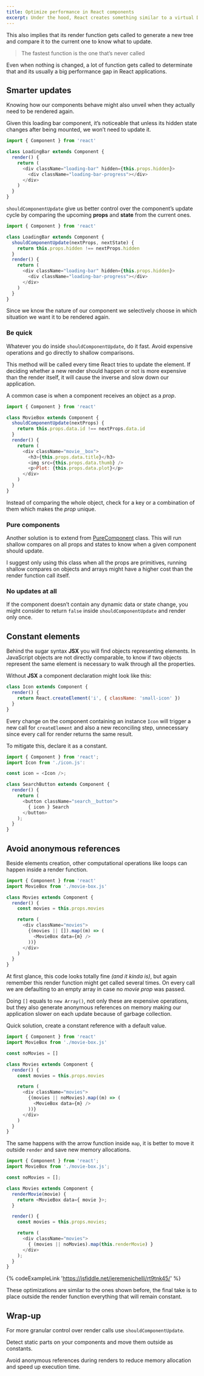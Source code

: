```yaml
---
title: Optimize performance in React components
excerpt: Under the hood, React creates something similar to a virtual DOM tree to track updates when a component state or prop changes.
---
```


This also implies that its render function gets called to generate a new tree and compare it to the current one to know what to update.

> The fastest function is the one that’s never called

Even when nothing is changed, a lot of function gets called to determinate that and its usually a big performance gap in React applications.

## Smarter updates

Knowing how our components behave might also unveil when they actually need to be rendered again.

Given this loading bar component, it’s noticeable that unless its hidden state changes after being mounted, we won’t need to update it.

```js
import { Component } from 'react'

class LoadingBar extends Component {
  render() {
    return (
      <div className="loading-bar" hidden={this.props.hidden}>
        <div className="loading-bar-progress"></div>
      </div>
    )
  }
}
```

`shouldComponentUpdate` give us better control over the component’s update cycle by comparing the upcoming **props** and **state** from the current ones.

```js
import { Component } from 'react'

class LoadingBar extends Component {
  shouldComponentUpdate(nextProps, nextState) {
    return this.props.hidden !== nextProps.hidden
  }
  render() {
    return (
      <div className="loading-bar" hidden={this.props.hidden}>
        <div className="loading-bar-progress"></div>
      </div>
    )
  }
}
```

Since we know the nature of our component we selectively choose in which situation we want it to be rendered again.

### Be quick

Whatever you do inside `shouldComponentUpdate`, do it fast. Avoid expensive operations and go directly to shallow comparisons.

This method will be called every time React tries to update the element. If deciding whether a new render should happen or not is more expensive than the render itself, it will cause the inverse and slow down our application.

A common case is when a component receives an object as a _prop_.

```js
import { Component } from 'react'

class MovieBox extends Component {
  shouldComponentUpdate(nextProps) {
    return this.props.data.id !== nextProps.data.id
  }
  render() {
    return (
      <div className="movie__box">
        <h3>{this.props.data.title}</h3>
        <img src={this.props.data.thumb} />
        <p>Plot: {this.props.data.plot}</p>
      </div>
    )
  }
}
```

Instead of comparing the whole object, check for a key or a combination of them which makes the _prop_ unique.

### Pure components

Another solution is to extend from [PureComponent](https://facebook.github.io/react/docs/react-api.html#react.purecomponent) class. This will run shallow compares on all props and states to know when a given component should update.

I suggest only using this class when all the props are primitives, running shallow compares on objects and arrays might have a higher cost than the render function call itself.

### No updates at all

If the component doesn’t contain any dynamic data or state change, you might consider to return `false` inside `shouldComponentUpdate` and render only once.

## Constant elements

Behind the sugar syntax **JSX** you will find objects representing elements. In JavaScript objects are not directly comparable, to know if two objects represent the same element is necessary to walk through all the properties.

Without **JSX** a component declaration might look like this:

```js
class Icon extends Component {
  render() {
    return React.createElement('i', { className: 'small-icon' })
  }
}
```

Every change on the component containing an instance `Icon` will trigger a new call for `createElement` and also a new reconciling step, unnecessary since every call for render returns the same result.

To mitigate this, declare it as a constant.

```js
import { Component } from 'react';
import Icon from './icon.js':

const icon = <Icon />;

class SearchButton extends Component {
  render() {
    return (
      <button className="search__button">
        { icon } Search
      </button>
    );
  }
}
```

## Avoid anonymous references

Beside elements creation, other computational operations like loops can happen inside a render function.

```js
import { Component } from 'react'
import MovieBox from './movie-box.js'

class Movies extends Component {
  render() {
    const movies = this.props.movies

    return (
      <div className="movies">
        {(movies || []).map((m) => (
          <MovieBox data={m} />
        ))}
      </div>
    )
  }
}
```

At first glance, this code looks totally fine _(and it kinda is)_, but again remember this render function might get called several times. On every call we are defaulting to an empty array in case no _movie prop_ was passed.

Doing `[]` equals to `new Array()`, not only these are expensive operations, but they also generate anonymous references on memory making our application slower on each update because of garbage collection.

Quick solution, create a constant reference with a default value.

```js
import { Component } from 'react'
import MovieBox from './movie-box.js'

const noMovies = []

class Movies extends Component {
  render() {
    const movies = this.props.movies

    return (
      <div className="movies">
        {(movies || noMovies).map((m) => (
          <MovieBox data={m} />
        ))}
      </div>
    )
  }
}
```

The same happens with the arrow function inside `map`, it is better to move it outside `render` and save new memory allocations.

```js
import { Component } from 'react';
import MovieBox from './movie-box.js';

const noMovies = [];

class Movies extends Component {
  renderMovie(movie) {
    return <MovieBox data={ movie }>;
  }

  render() {
    const movies = this.props.movies;

    return (
      <div className="movies">
        { (movies || noMovies).map(this.renderMovie) }
      </div>
    );
  }
}
```

{% codeExampleLink 'https://jsfiddle.net/jeremenichelli/rt9tnk45/' %}

These optimizations are similar to the ones shown before, the final take is to place outside the render function everything that will remain constant.

## Wrap-up

For more granular control over render calls use `shouldComponentUpdate`.

Detect static parts on your components and move them outside as constants.

Avoid anonymous references during renders to reduce memory allocation and speed up execution time.
